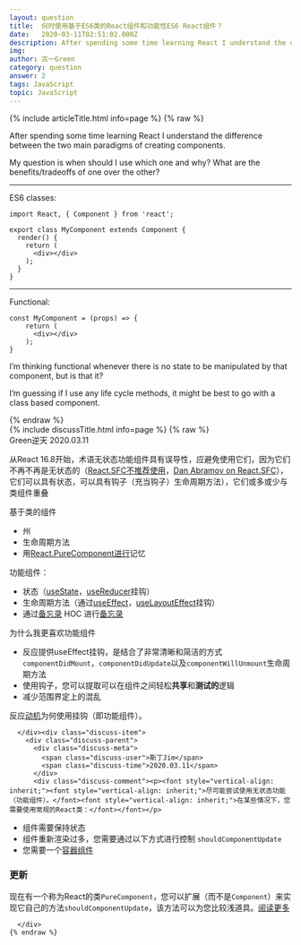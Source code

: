 ```yaml
---
layout: question
title:  何时使用基于ES6类的React组件和功能性ES6 React组件？
date:   2020-03-11T02:51:02.000Z
description: After spending some time learning React I understand the difference between t...
img: 
author: 古一Green
category: question
answer: 2
tags: JavaScript
topic: JavaScript
---
```

<div class="article-root">
  <div class="article">
    {% include articleTitle.html info=page %}
    {% raw %}
    <div class="article-content"><p>After spending some time learning React I understand the difference between the two main paradigms of creating components.</p>

<p>My question is when should I use which one and why? What are the benefits/tradeoffs of one over the other?</p>

<hr>

<p>ES6 classes:</p>

<pre><code>import React, { Component } from 'react';<font></font>
<font></font>
export class MyComponent extends Component {<font></font>
  render() {<font></font>
    return (<font></font>
      &lt;div&gt;&lt;/div&gt;<font></font>
    );<font></font>
  }<font></font>
}<font></font>
</code></pre>

<hr>

<p>Functional:</p>

<pre><code>const MyComponent = (props) =&gt; {<font></font>
    return (<font></font>
      &lt;div&gt;&lt;/div&gt;<font></font>
    );<font></font>
}<font></font>
</code></pre>

<p>I’m thinking functional whenever there is no state to be manipulated by that component, but is that it?</p>

<p>I’m guessing if I use any life cycle methods, it might be best to go with a class based component.</p></div>
    {% endraw %}
  </div>

  <div class="discuss-wrapper">
    {% include discussTitle.html info=page %}
    {% raw %}
    <div class="discuss-item">
        <div class="discuss-parent">
          <div class="discuss-meta">
            <span class="discuss-user">Green逆天</span>
            <span class="discuss-time">2020.03.11</span>
          </div>
          <div class="discuss-comment"><p><font style="vertical-align: inherit;"><font style="vertical-align: inherit;">从React 16.8开始，术语无状态功能组件具有误导性，应避免使用它们，因为它们不再不再是无状态的（</font></font><a href="https://stackoverflow.com/questions/53885993/react-16-7-react-sfc-is-now-deprecated"><font style="vertical-align: inherit;"><font style="vertical-align: inherit;">React.SFC不推荐使用</font></font></a><font style="vertical-align: inherit;"><font style="vertical-align: inherit;">，</font></font><a href="https://twitter.com/dan_abramov/status/1057625147216220162?lang=en" rel="nofollow noreferrer"><font style="vertical-align: inherit;"><font style="vertical-align: inherit;">Dan Abramov on React.SFC</font></font></a><font style="vertical-align: inherit;"><font style="vertical-align: inherit;">），它们可以具有状态，可以具有钩子（充当钩子）生命周期方法），它们或多或少与类组件重叠</font></font></p>

<p><font style="vertical-align: inherit;"><font style="vertical-align: inherit;">基于类的组件</font></font></p>

<ul>
<li><font style="vertical-align: inherit;"><font style="vertical-align: inherit;">州</font></font></li>
<li><font style="vertical-align: inherit;"><font style="vertical-align: inherit;">生命周期方法</font></font></li>
<li><font style="vertical-align: inherit;"><font style="vertical-align: inherit;">用</font><a href="https://reactjs.org/docs/react-api.html#reactpurecomponent" rel="nofollow noreferrer"><font style="vertical-align: inherit;">React.PureComponent进行</font></a><font style="vertical-align: inherit;">记忆</font></font><a href="https://reactjs.org/docs/react-api.html#reactpurecomponent" rel="nofollow noreferrer"><font style="vertical-align: inherit;"></font></a></li>
</ul>

<p><font style="vertical-align: inherit;"><font style="vertical-align: inherit;">功能组件：</font></font></p>

<ul>
<li><font style="vertical-align: inherit;"><font style="vertical-align: inherit;">状态（</font></font><a href="https://reactjs.org/docs/hooks-state.html" rel="nofollow noreferrer"><font style="vertical-align: inherit;"><font style="vertical-align: inherit;">useState</font></font></a><font style="vertical-align: inherit;"><font style="vertical-align: inherit;">，</font></font><a href="https://reactjs.org/docs/hooks-reference.html#usereducer" rel="nofollow noreferrer"><font style="vertical-align: inherit;"><font style="vertical-align: inherit;">useReducer</font></font></a><font style="vertical-align: inherit;"><font style="vertical-align: inherit;">挂钩）</font></font></li>
<li><font style="vertical-align: inherit;"><font style="vertical-align: inherit;">生命周期方法（通过</font></font><a href="https://reactjs.org/docs/hooks-effect.html" rel="nofollow noreferrer"><font style="vertical-align: inherit;"><font style="vertical-align: inherit;">useEffect</font></font></a><font style="vertical-align: inherit;"><font style="vertical-align: inherit;">，</font></font><a href="https://reactjs.org/docs/hooks-reference.html#uselayouteffect" rel="nofollow noreferrer"><font style="vertical-align: inherit;"><font style="vertical-align: inherit;">useLayoutEffect</font></font></a><font style="vertical-align: inherit;"><font style="vertical-align: inherit;">挂钩）</font></font></li>
<li><font style="vertical-align: inherit;"><font style="vertical-align: inherit;">通过</font></font><a href="https://reactjs.org/docs/react-api.html#reactmemo" rel="nofollow noreferrer"><font style="vertical-align: inherit;"><font style="vertical-align: inherit;">备忘录</font></font></a><font style="vertical-align: inherit;"><font style="vertical-align: inherit;"> HOC </font><font style="vertical-align: inherit;">进行</font><a href="https://reactjs.org/docs/react-api.html#reactmemo" rel="nofollow noreferrer"><font style="vertical-align: inherit;">备忘录</font></a></font></li>
</ul>

<p><font style="vertical-align: inherit;"><font style="vertical-align: inherit;">为什么我更喜欢功能组件</font></font></p>

<ul>
<li><font style="vertical-align: inherit;"><font style="vertical-align: inherit;">反应提供useEffect挂钩，是结合了非常清晰和简洁的方式</font></font><code>componentDidMount</code><font style="vertical-align: inherit;"><font style="vertical-align: inherit;">，</font></font><code>componentDidUpdate</code><font style="vertical-align: inherit;"><font style="vertical-align: inherit;">以及</font></font><code>componentWillUnmount</code><font style="vertical-align: inherit;"><font style="vertical-align: inherit;">生命周期方法</font></font></li>
<li><font style="vertical-align: inherit;"><font style="vertical-align: inherit;">使用钩子，您可以提取可以</font><font style="vertical-align: inherit;">在组件之间</font><font style="vertical-align: inherit;">轻松</font></font><strong><font style="vertical-align: inherit;"><font style="vertical-align: inherit;">共享</font></font></strong><font style="vertical-align: inherit;"><font style="vertical-align: inherit;">和</font><strong><font style="vertical-align: inherit;">测试的</font></strong><font style="vertical-align: inherit;">逻辑</font></font><strong><font style="vertical-align: inherit;"></font></strong></li>
<li><font style="vertical-align: inherit;"><font style="vertical-align: inherit;">减少范围界定上的混乱</font></font></li>
</ul>

<p><font style="vertical-align: inherit;"><font style="vertical-align: inherit;">反应</font></font><a href="https://reactjs.org/docs/hooks-intro.html#motivation" rel="nofollow noreferrer"><font style="vertical-align: inherit;"><font style="vertical-align: inherit;">动机</font></font></a><font style="vertical-align: inherit;"><font style="vertical-align: inherit;">为何使用挂钩（即功能组件）。</font></font></p></div>
        </div>
        
      </div><div class="discuss-item">
        <div class="discuss-parent">
          <div class="discuss-meta">
            <span class="discuss-user">斯丁Jim</span>
            <span class="discuss-time">2020.03.11</span>
          </div>
          <div class="discuss-comment"><p><font style="vertical-align: inherit;"><font style="vertical-align: inherit;">尽可能尝试使用无状态功能（功能组件）。</font><font style="vertical-align: inherit;">在某些情况下，您需要使用常规的React类：</font></font></p>

<ul>
<li><font style="vertical-align: inherit;"><font style="vertical-align: inherit;">组件需要保持状态</font></font></li>
<li><font style="vertical-align: inherit;"><font style="vertical-align: inherit;">组件重新渲染过多，您需要通过以下方式进行控制 </font></font><code>shouldComponentUpdate</code></li>
<li><font style="vertical-align: inherit;"><font style="vertical-align: inherit;">您需要一个</font></font><a href="https://medium.com/@dan_abramov/smart-and-dumb-components-7ca2f9a7c7d0" rel="noreferrer"><font style="vertical-align: inherit;"><font style="vertical-align: inherit;">容器组件</font></font></a></li>
</ul>

<h3><font style="vertical-align: inherit;"><font style="vertical-align: inherit;">更新</font></font></h3>

<p><font style="vertical-align: inherit;"><font style="vertical-align: inherit;">现在有一个称为React的类</font></font><code>PureComponent</code><font style="vertical-align: inherit;"><font style="vertical-align: inherit;">，您可以扩展（而不是</font></font><code>Component</code><font style="vertical-align: inherit;"><font style="vertical-align: inherit;">）来实现它自己的方法</font></font><code>shouldComponentUpdate</code><font style="vertical-align: inherit;"><font style="vertical-align: inherit;">，该方法可以为您比较浅道具。</font></font><a href="https://facebook.github.io/react/docs/react-component.html#shouldcomponentupdate" rel="noreferrer"><font style="vertical-align: inherit;"><font style="vertical-align: inherit;">阅读更多</font></font></a></p></div>
        </div>
        
      </div>
    {% endraw %}
  </div>
<div>
